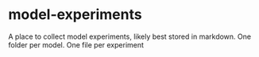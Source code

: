 # model-experiments
A place to collect model experiments, likely best stored in markdown.  One folder per model.  One file per experiment
